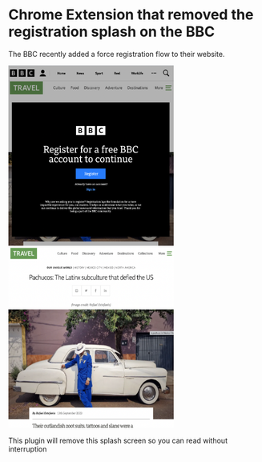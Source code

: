 # Chrome Extension that removed the registration splash on the BBC

The BBC recently added a force registration flow to their website.

<img src="bbc-reg-splash.png" width="330px" height="360px"> <img src="bbc-reg-splash-removed.png" width="330px" height="360px">

This plugin will remove this splash screen so you can read without interruption

